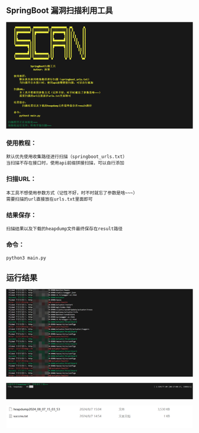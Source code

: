 ## SpringBoot 漏洞扫描利用工具
![alt text](img/image.png)

### 使用教程：
    默认优先使用收集路径进行扫描（springboot_urls.txt）
    当扫描不存在接口时，使用api前缀拼接扫描，可以自行添加
    
### 扫描URL：
    本工具不想使用参数方式（记性不好，时不时就忘了参数是啥~~~）
    需要扫描的url直接放在urls.txt里面即可
    
### 结果保存：
    扫描结果以及下载的heapdump文件最终保存在result路径

### 命令：
    python3 main.py

## 运行结果
![alt text](img/image1.png)

![alt text](img/image2.png)

![alt text](img/image3.png)